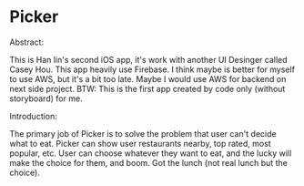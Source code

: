 # Picker

Abstract:

This is Han lin's second iOS app, it's work with another UI Desinger called Casey Hou.
This app heavily use Firebase. I think maybe is better for myself to use AWS, but it's a bit too late.
Maybe I would use AWS for backend on next side project.
BTW: This is the first app created by code only (without storyboard) for me.

Introduction:

The primary job of Picker is to solve the problem that user can't decide what to eat.
Picker can show user restaurants nearby, top rated, most popular, etc. 
User can choose whatever they want to eat, and the lucky will make the choice for them, and boom.
Got the lunch (not real lunch but the choice).



